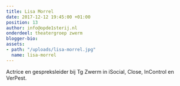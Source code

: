 ```yaml
---
title: Lisa Morrel
date: 2017-12-12 19:45:00 +01:00
position: 13
author: info@opde1sterij.nl
onderdeel: theatergroep zwerm
blogger-bio: 
assets:
- path: "/uploads/lisa-morrel.jpg"
  name: lisa-morrel
---
```


Actrice en gespreksleider bij Tg Zwerm in iSocial, Close, InControl en VerPest.
